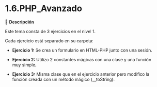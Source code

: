 # 1.6.PHP_Avanzado

:pushpin: **Descripción**

Este tema consta de 3 ejercicios en el nivel 1.

Cada ejercicio está separado en su carpeta:
- **Ejercicio 1:** Se crea un formulario en HTML-PHP junto con una sesión.

- **Ejercicio 2:** Utilizo 2 constantes mágicas con una clase y una función muy simple.

- **Ejercicio 3:** Misma clase que en el ejercicio anterior pero modifico la función creada con un método mágico (__toString).
